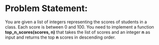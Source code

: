 # Problem Statement:

You are given a list of integers representing the scores of students in a class. Each score is between 0 and 100. You need to implement a function **top_n_scores(scores, n)** that takes the list of scores and an integer **n** as input and returns the top **n** scores in descending order.
